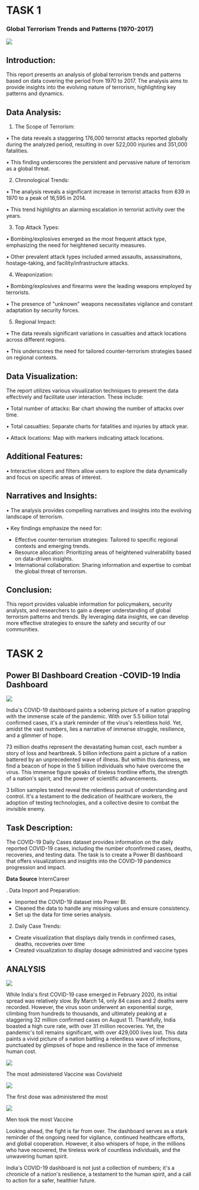 # TASK 1

 ### Global Terrorism Trends and Patterns (1970-2017)

 ![](https://github.com/bellaTHEanalyst/Global_Terrorism_Report/blob/main/global%20terrorism%20dashboard.jpg)
 
## Introduction:
This report presents an analysis of global terrorism trends and patterns based on data covering the period from 1970 to 2017. 
The analysis aims to provide insights into the evolving nature of terrorism, highlighting key patterns and dynamics.

## Data Analysis:
1. The Scope of Terrorism:
 
•	The data reveals a staggering 176,000 terrorist attacks reported globally during the analyzed period, resulting in over 522,000 injuries and 351,000 fatalities.

•	This finding underscores the persistent and pervasive nature of terrorism as a global threat.

2. Chronological Trends:
   
•	The analysis reveals a significant increase in terrorist attacks from 639 in 1970 to a peak of 16,595 in 2014.

•	This trend highlights an alarming escalation in terrorist activity over the years.

3. Top Attack Types:
 
•	Bombing/explosives emerged as the most frequent attack type, emphasizing the need for heightened security measures.

•	Other prevalent attack types included armed assaults, assassinations, hostage-taking, and facility/infrastructure attacks.

4. Weaponization:
   
•	Bombing/explosives and firearms were the leading weapons employed by terrorists.

•	The presence of "unknown" weapons necessitates vigilance and constant adaptation by security forces.

5. Regional Impact:

•	The data reveals significant variations in casualties and attack locations across different regions.

•	This underscores the need for tailored counter-terrorism strategies based on regional contexts.

## Data Visualization:

The report utilizes various visualization techniques to present the data effectively and facilitate user interaction.
These include:

•	Total number of attacks: Bar chart showing the number of attacks over time.

•	Total casualties: Separate charts for fatalities and injuries by attack year.

•	Attack locations: Map with markers indicating attack locations.

## Additional Features:

•	Interactive slicers and filters allow users to explore the data dynamically and focus on specific areas of interest.

## Narratives and Insights:

•	The analysis provides compelling narratives and insights into the evolving landscape of terrorism.

•	Key findings emphasize the need for:
-  Effective counter-terrorism strategies: Tailored to specific regional contexts and emerging trends.
- 	Resource allocation: Prioritizing areas of heightened vulnerability based on data-driven insights.
- International collaboration: Sharing information and expertise to combat the global threat of terrorism.

## Conclusion:
This report provides valuable information for policymakers, security analysts, and researchers to gain a deeper understanding of global terrorism patterns and trends. By leveraging data insights, we can develop more effective strategies to ensure the safety and security of our communities.


# TASK 2

## Power BI Dashboard Creation -COVID-19 India Dashboard


 ![](https://github.com/bellaTHEanalyst/Task-INTERNCAREER/blob/main/Covid19India%20dashboard.jpg)


India's COVID-19 dashboard paints a sobering picture of a nation grappling with the immense scale of the pandemic. With over 5.5 billion total confirmed cases, it's a stark reminder of the virus's relentless hold. Yet, amidst the vast numbers, lies a narrative of immense struggle, resilience, and a glimmer of hope.

73 million deaths represent the devastating human cost, each number a story of loss and heartbreak. 5 billion infections paint a picture of a nation battered by an unprecedented wave of illness. But within this darkness, we find a beacon of hope in the 5 billion individuals who have overcome the virus. This immense figure speaks of tireless frontline efforts, the strength of a nation's spirit, and the power of scientific advancements.

3 billion samples tested reveal the relentless pursuit of understanding and control. It's a testament to the dedication of healthcare workers, the adoption of testing technologies, and a collective desire to combat the invisible enemy.


## Task Description:
The COVID-19 Daily Cases dataset provides information on the daily reported COVID-19 cases, including the number ofconfirmed cases, deaths, recoveries, and testing data. The task is to create a Power BI dashboard that offers visualizations and insights into the COVID-19 pandemics progression and impact.

**Data Source** InternCareer

. Data Import and Preparation:
- Imported the COVID-19  dataset into Power BI.
- Cleaned the data to handle any missing values and ensure consistency.
- Set up the data for time series analysis.
  
2. Daily Case Trends:
- Create visualization that displays daily trends in confirmed cases, deaths, recoveries over time
 - Created visualization to display dosage administred and vaccine types

 ## ANALYSIS
 
 ![](https://github.com/bellaTHEanalyst/Task-INTERNCAREER/blob/main/covid%2019%20timeseries.jpg)

 
While India's first COVID-19 case emerged in February 2020, its initial spread was relatively slow. By March 14, only 84 cases and 2 deaths were recorded. However, the virus soon underwent an exponential surge, climbing from hundreds to thousands, and ultimately peaking at a staggering 32 million confirmed cases on August 11. Thankfully, India boasted a high cure rate, with over 31 million recoveries. Yet, the pandemic's toll remains significant, with over 429,000 lives lost. This data paints a vivid picture of a nation battling a relentless wave of infections, punctuated by glimpses of hope and resilience in the face of immense human cost.

![](https://github.com/bellaTHEanalyst/Task-INTERNCAREER/blob/main/covid%20vaccine%20administreed.jpg)

The most administered Vaccine was Covishield

![](https://github.com/bellaTHEanalyst/Task-INTERNCAREER/blob/main/Covid%20dose%20administered.jpg)

The first dose was administered the most 

![](https://github.com/bellaTHEanalyst/Task-INTERNCAREER/blob/main/Covid%20gender.jpg)

Men took the most Vaccine


Looking ahead, the fight is far from over. The dashboard serves as a stark reminder of the ongoing need for vigilance, continued healthcare efforts, and global cooperation. However, it also whispers of hope, in the millions who have recovered, the tireless work of countless individuals, and the unwavering human spirit.

India's COVID-19 dashboard is not just a collection of numbers; it's a chronicle of a nation's resilience, a testament to the human spirit, and a call to action for a safer, healthier future.


 


